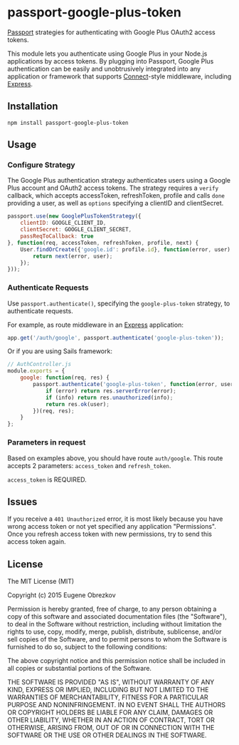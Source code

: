 # passport-google-plus-token

[Passport](http://passportjs.org/) strategies for authenticating with Google Plus OAuth2 access tokens.

This module lets you authenticate using Google Plus in your Node.js applications by access tokens.
By plugging into Passport, Google Plus authentication can be easily and unobtrusively integrated into any application or framework that supports [Connect](http://www.senchalabs.org/connect/)-style middleware, including [Express](http://expressjs.com/).

## Installation

```shell
npm install passport-google-plus-token
```

## Usage

### Configure Strategy

The Google Plus authentication strategy authenticates users using a Google Plus account and OAuth2 access tokens.
The strategy requires a `verify` callback, which accepts accessToken, refreshToken, profile and calls `done` providing a user, as well as `options` specifying a clientID and clientSecret.

```javascript
passport.use(new GooglePlusTokenStrategy({
    clientID: GOOGLE_CLIENT_ID,
    clientSecret: GOOGLE_CLIENT_SECRET,
    passReqToCallback: true
}, function(req, accessToken, refreshToken, profile, next) {
    User.findOrCreate({'google.id': profile.id}, function(error, user) {
        return next(error, user);
    });
}));
```

### Authenticate Requests

Use `passport.authenticate()`, specifying the `google-plus-token` strategy, to authenticate requests.

For example, as route middleware in an [Express](http://expressjs.com/) application:

```javascript
app.get('/auth/google', passport.authenticate('google-plus-token'));
```

Or if you are using Sails framework:

```javascript
// AuthController.js
module.exports = {
    google: function(req, res) {
        passport.authenticate('google-plus-token', function(error, user, info) {
            if (error) return res.serverError(error);
            if (info) return res.unauthorized(info);
            return res.ok(user);
        })(req, res);
    }
};
```

### Parameters in request

Based on examples above, you should have route `auth/google`.
This route accepts 2 parameters: `access_token` and `refresh_token`.

`access_token` is REQUIRED.

## Issues

If you receive a `401 Unauthorized` error, it is most likely because you have wrong access token or not yet specified any application "Permissions".
Once you refresh access token with new permissions, try to send this access token again.

## License

The MIT License (MIT)

Copyright (c) 2015 Eugene Obrezkov

Permission is hereby granted, free of charge, to any person obtaining a copy
of this software and associated documentation files (the "Software"), to deal
in the Software without restriction, including without limitation the rights
to use, copy, modify, merge, publish, distribute, sublicense, and/or sell
copies of the Software, and to permit persons to whom the Software is
furnished to do so, subject to the following conditions:

The above copyright notice and this permission notice shall be included in all
copies or substantial portions of the Software.

THE SOFTWARE IS PROVIDED "AS IS", WITHOUT WARRANTY OF ANY KIND, EXPRESS OR
IMPLIED, INCLUDING BUT NOT LIMITED TO THE WARRANTIES OF MERCHANTABILITY,
FITNESS FOR A PARTICULAR PURPOSE AND NONINFRINGEMENT. IN NO EVENT SHALL THE
AUTHORS OR COPYRIGHT HOLDERS BE LIABLE FOR ANY CLAIM, DAMAGES OR OTHER
LIABILITY, WHETHER IN AN ACTION OF CONTRACT, TORT OR OTHERWISE, ARISING FROM,
OUT OF OR IN CONNECTION WITH THE SOFTWARE OR THE USE OR OTHER DEALINGS IN THE
SOFTWARE.
